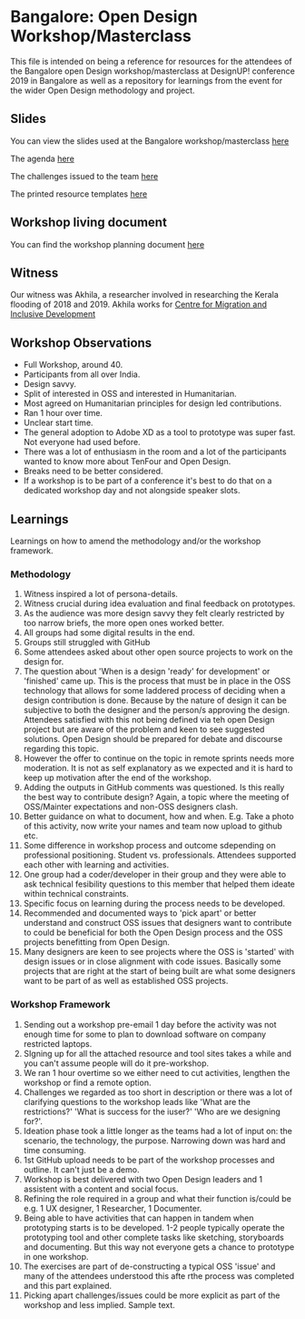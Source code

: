 # Bangalore: Open Design Workshop/Masterclass

This file is intended on being a reference for resources for the attendees of the Bangalore open Design workshop/masterclass at DesignUP! conference 2019 in Bangalore as well as a repository for learnings from the event for the wider Open Design methodology and project.

## Slides

You can view the slides used at the Bangalore workshop/masterclass [here](https://drive.google.com/file/d/18zy6R7mkNuYdp_4wz0D5c9LsDfzt_plH/view?usp=sharing)

The agenda [here](https://drive.google.com/file/d/1sq9978GCwWmrfubldmCXk0NnD3LSbuPH/view?usp=sharing)

The challenges issued to the team [here](https://drive.google.com/drive/folders/1ECJiyK3sAJaq6unM1sCQelQKxdi1VHoR?usp=sharing)

The printed resource templates [here](https://drive.google.com/drive/folders/1Dmyj1p57Lx9B6zdra4G3PUsqFMOqgNhh?usp=sharing)

## Workshop living document

You can find the workshop planning document [here](https://docs.google.com/document/d/1j6Y1MRrmJomtTuhZlVrY9nQXbWQxdp3nk62OTivD05Q/edit?usp=sharing)

## Witness

Our witness was Akhila, a researcher involved in researching the Kerala flooding of 2018 and 2019. Akhila works for [Centre for Migration and Inclusive Development](http://cmid.org.in/)


## Workshop Observations

* Full Workshop, around 40.
* Participants from all over India.
* Design savvy.
* Split of interested in OSS and interested in Humanitarian. 
* Most agreed on Humanitarian principles for design led contributions.
* Ran 1 hour over time.
* Unclear start time.
* The general adoption to Adobe XD as a tool to prototype was super fast. Not everyone had used before.
* There was a lot of enthusiasm in the room and a lot of the participants wanted to know more about TenFour and Open Design.
* Breaks need to be better considered.
* If a workshop is to be part of a conference it's best to do that on a dedicated workshop day and not alongside speaker slots.



## Learnings

Learnings on how to amend the methodology and/or the workshop framework.

### Methodology
1. Witness inspired a lot of persona-details.
2. Witness crucial during idea evaluation and final feedback on prototypes.
3. As the audience was more design savvy they felt clearly restricted by too narrow briefs, the more open ones worked better.
4. All groups had some digital results in the end.
5. Groups still struggled with GitHub 
6. Some attendees asked about other open source projects to work on the design for.
7. The question about 'When is a design 'ready' for development' or 'finished' came up. This is the process that must be in place in the OSS technology that allows for some laddered process of deciding when a design contribution is done. Because by the nature of design it can be subjective to both the designer and the person/s approving the design. Attendees satisfied with this not being defined via teh open Design project but are aware of the problem and keen to see suggested solutions. Open Design should be prepared for debate and discourse regarding this topic.
8. However the offer to continue on the topic in remote sprints needs more moderation. It is not as self explanatory as we expected and it is hard to keep up motivation after the end of the workshop.
9. Adding the outputs in GitHub comments was questioned. Is this really the best way to contribute design? Again, a topic where the meeting of OSS/Mainter expectations and non-OSS designers clash. 
10. Better guidance on what to document, how and when. E.g. Take a photo of this activity, now write your names and team now upload to github etc.
11. Some difference in workshop process and outcome sdepending on professional positioning. Student vs. professionals. Attendees supported each other with learning and activities.
12. One group had a coder/developer in their group and they were able to ask technical fesibility questions to this member that helped them ideate within technical constraints.
13. Specific focus on learning during the process needs to be developed.
14. Recommended and documented ways to 'pick apart' or better understand and construct OSS issues that designers want to contribute to could be beneficial for both the Open Design process and the OSS projects benefitting from Open Design.
15. Many designers are keen to see projects where the OSS is 'started' with design issues or in close alignment with code issues. Basically some projects that are right at the start of being built are what some designers want to be part of as well as established OSS projects.


### Workshop Framework
1. Sending out a workshop pre-email 1 day before the activity was not enough time for some to plan to download software on company restricted laptops.
2. SIgning up for all the attached resource and tool sites takes a while and you can't assume people will do it pre-workshop.
3. We ran 1 hour overtime so we either need to cut activities, lengthen the workshop or find a remote option.
4. Challenges we regarded as too short in description or there was a lot of clarifying questions to the workshop leads like 'What are the restrictions?' 'What is success for the iuser?' 'Who are we designing for?'.
5. Ideation phase took a little longer as the teams had a lot of input on: the scenario, the technology, the purpose. Narrowing down was hard and time consuming.
5. 1st GitHub upload needs to be part of the workshop processes and outline. It can't just be a demo.
6. Workshop is best delivered with two Open Design leaders and 1 assistent with a content and social focus.
7. Refining the role required in a group and what their function is/could be e.g. 1 UX designer, 1 Researcher, 1 Documenter.
8. Being able to have activities that can happen in tandem when prototyping starts is to be developed. 1-2 people typically operate the prototyping tool and other complete tasks like sketching, storyboards and documenting. But this way not everyone gets a chance to prototype in one workshop.
9. The exercises are part of de-constructing a typical OSS 'issue' and many of the attendees understood this afte rthe process was completed and this part explained.
10. Picking apart challenges/issues could be more explicit as part of the workshop and less implied. Sample text.
